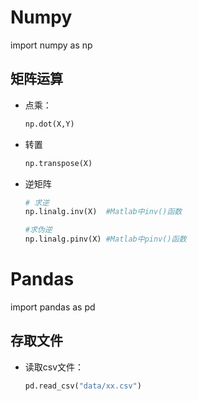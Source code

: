 # Numpy

import numpy as np

## 矩阵运算

- 点乘： 

  ```python
  np.dot(X,Y)
  ```

- 转置

  ```python
  np.transpose(X)
  ```

- 逆矩阵

  ```python
  # 求逆
  np.linalg.inv(X)	#Matlab中inv()函数
  
  #求伪逆
  np.linalg.pinv(X)	#Matlab中pinv()函数
  ```

  

# Pandas

import pandas as pd

## 存取文件

- 读取csv文件：

  ```python
  pd.read_csv("data/xx.csv")
  ```

  